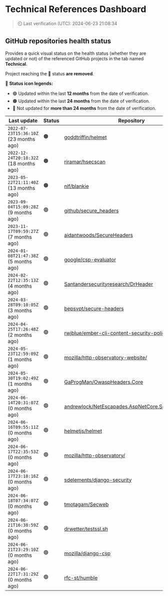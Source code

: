 
# Technical References Dashboard

> :timer_clock: Last verification (UTC): 2024-06-23 21:08:34

## GitHub repositories health status

Provides a quick visual status on the health status (whether they are updated or not) of the referenced GitHub projects in the tab named **Technical**.

Project reaching the :red_circle: status **are removed**.

:speech_balloon: **Status icon legends:**

* :green_circle: Updated within the last **12 months** from the date of verification.
* :orange_circle: Updated within the last **24 months** from the date of verification.
* :red_circle: Not updated for **more than 24 months** from the date of verification.

| Last update | Status | Repository |
| --- | --- | --- |
| `2022-07-23T15:36:10Z` (23 months ago) | :orange_circle: | [goddtriffin/helmet](https://github.com/goddtriffin/helmet) |
| `2022-12-24T20:18:32Z` (18 months ago) | :orange_circle: | [riramar/hsecscan](https://github.com/riramar/hsecscan) |
| `2023-05-22T21:11:40Z` (13 months ago) | :orange_circle: | [nlf/blankie](https://github.com/nlf/blankie) |
| `2023-09-04T15:09:28Z` (9 months ago) | :green_circle: | [github/secure_headers](https://github.com/github/secure_headers) |
| `2023-11-17T09:59:27Z` (7 months ago) | :green_circle: | [aidantwoods/SecureHeaders](https://github.com/aidantwoods/SecureHeaders) |
| `2024-01-08T21:47:38Z` (5 months ago) | :green_circle: | [google/csp-evaluator](https://github.com/google/csp-evaluator) |
| `2024-02-22T12:35:13Z` (4 months ago) | :green_circle: | [Santandersecurityresearch/DrHeader](https://github.com/Santandersecurityresearch/DrHeader) |
| `2024-03-28T09:10:05Z` (3 months ago) | :green_circle: | [bepsvpt/secure-headers](https://github.com/bepsvpt/secure-headers) |
| `2024-04-25T17:26:48Z` (2 months ago) | :green_circle: | [rwjblue/ember-cli-content-security-policy/](https://github.com/rwjblue/ember-cli-content-security-policy/) |
| `2024-05-23T12:59:09Z` (1 months ago) | :green_circle: | [mozilla/http-observatory-website/](https://github.com/mozilla/http-observatory-website/) |
| `2024-05-30T19:02:49Z` (1 months ago) | :green_circle: | [GaProgMan/OwaspHeaders.Core](https://github.com/GaProgMan/OwaspHeaders.Core) |
| `2024-06-14T20:31:07Z` (0 months ago) | :green_circle: | [andrewlock/NetEscapades.AspNetCore.SecurityHeaders](https://github.com/andrewlock/NetEscapades.AspNetCore.SecurityHeaders) |
| `2024-06-16T09:55:11Z` (0 months ago) | :green_circle: | [helmetjs/helmet](https://github.com/helmetjs/helmet) |
| `2024-06-17T22:35:53Z` (0 months ago) | :green_circle: | [mozilla/http-observatory/](https://github.com/mozilla/http-observatory/) |
| `2024-06-17T23:18:16Z` (0 months ago) | :green_circle: | [sdelements/django-security](https://github.com/sdelements/django-security) |
| `2024-06-18T07:34:07Z` (0 months ago) | :green_circle: | [tmotagam/Secweb](https://github.com/tmotagam/Secweb) |
| `2024-06-21T16:38:59Z` (0 months ago) | :green_circle: | [drwetter/testssl.sh](https://github.com/drwetter/testssl.sh) |
| `2024-06-21T23:29:10Z` (0 months ago) | :green_circle: | [mozilla/django-csp](https://github.com/mozilla/django-csp) |
| `2024-06-22T17:31:29Z` (0 months ago) | :green_circle: | [rfc-st/humble](https://github.com/rfc-st/humble) |

